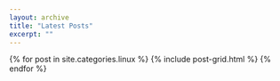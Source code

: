```yaml
---
layout: archive
title: "Latest Posts"
excerpt: ""
---
```


<div class="tiles">
{% for post in site.categories.linux %}
	{% include post-grid.html %}
{% endfor %}
</div><!-- /.tiles -->
